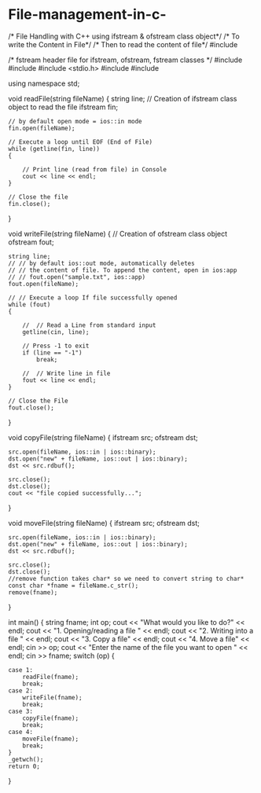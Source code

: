 # File-management-in-c-
/* File Handling with C++ using ifstream & ofstream class object*/
/* To write the Content in File*/
/* Then to read the content of file*/
#include <iostream>

/* fstream header file for ifstream, ofstream,
fstream classes */
#include <fstream>
#include <string>
#include <stdio.h>
#include <iostream>
#include <filesystem>

using namespace std;

void readFile(string fileName)
{
	string line;
	// Creation of ifstream class object to read the file
	ifstream fin;

	// by default open mode = ios::in mode
	fin.open(fileName);

	// Execute a loop until EOF (End of File)
	while (getline(fin, line))
	{

		// Print line (read from file) in Console
		cout << line << endl;
	}

	// Close the file
	fin.close();
}

void writeFile(string fileName)
{
	// Creation of ofstream class object
	ofstream fout;

	string line;
	// // by default ios::out mode, automatically deletes
	// // the content of file. To append the content, open in ios:app
	// // fout.open("sample.txt", ios::app)
	fout.open(fileName);

	// // Execute a loop If file successfully opened
	while (fout)
	{

		// 	// Read a Line from standard input
		getline(cin, line);

		// Press -1 to exit
		if (line == "-1")
			break;

		// 	// Write line in file
		fout << line << endl;
	}

	// Close the File
	fout.close();
}

void copyFile(string fileName)
{
	ifstream src;
	ofstream dst;

	src.open(fileName, ios::in | ios::binary);
	dst.open("new" + fileName, ios::out | ios::binary);
	dst << src.rdbuf();

	src.close();
	dst.close();
	cout << "file copied successfully...";
}

void moveFile(string fileName)
{
	ifstream src;
	ofstream dst;

	src.open(fileName, ios::in | ios::binary);
	dst.open("new" + fileName, ios::out | ios::binary);
	dst << src.rdbuf();

	src.close();
	dst.close();
	//remove function takes char* so we need to convert string to char*
	const char *fname = fileName.c_str();
	remove(fname);
}

int main()
{
	string fname;
	int op;
	cout << "What would you like to do?" << endl;
	cout << "1. Opening/reading a file " << endl;
	cout << "2. Writing into a file " << endl;
	cout << "3. Copy a file" << endl;
	cout << "4. Move a file" << endl;
	cin >> op;
	cout << "Enter the name of the file you want to open " << endl;
	cin >> fname;
	switch (op)
	{

	case 1:
		readFile(fname);
		break;
	case 2:
		writeFile(fname);
		break;
	case 3:
		copyFile(fname);
		break;
	case 4:
		moveFile(fname);
		break;
	}
	_getwch();
	return 0;
}
